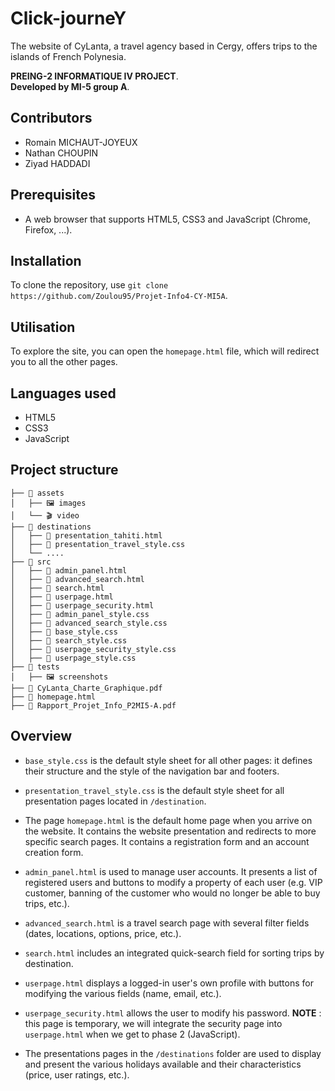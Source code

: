 # Click-journeY

The website of CyLanta, a travel agency based in Cergy, offers trips to the islands of French Polynesia.

**PREING-2 INFORMATIQUE IV PROJECT**.  
**Developed by MI-5 group A**.

## Contributors

- Romain MICHAUT-JOYEUX
- Nathan CHOUPIN
- Ziyad HADDADI

## Prerequisites

- A web browser that supports HTML5, CSS3 and JavaScript (Chrome, Firefox, ...).

## Installation

To clone the repository, use `git clone https://github.com/Zoulou95/Projet-Info4-CY-MI5A`.

## Utilisation

To explore the site, you can open the `homepage.html` file, which will redirect you to all the other pages.

## Languages used

- HTML5
- CSS3
- JavaScript

## Project structure

```
├── 📂 assets
│   ├── 🖼️ images
│   └── 🎬 video
├── 📂 destinations
│   ├── 📄 presentation_tahiti.html
│   ├── 📄 presentation_travel_style.css
│   └── ....
├── 📂 src
│   ├── 📄 admin_panel.html
│   ├── 📄 advanced_search.html
│   ├── 📄 search.html
│   ├── 📄 userpage.html
│   ├── 📄 userpage_security.html
│   ├── 🎨 admin_panel_style.css
│   ├── 🎨 advanced_search_style.css
│   ├── 🎨 base_style.css
│   ├── 🎨 search_style.css
│   ├── 🎨 userpage_security_style.css
│   ├── 🎨 userpage_style.css
├── 📂 tests
│   ├── 🖼️ screenshots
├── 📄 CyLanta_Charte_Graphique.pdf
├── 📄 homepage.html
├── 📄 Rapport_Projet_Info_P2MI5-A.pdf
```

## Overview

- `base_style.css` is the default style sheet for all other pages: it defines their structure and the style of the navigation bar and footers.

- `presentation_travel_style.css` is the default style sheet for all presentation pages located in `/destination`.
 
- The page `homepage.html` is the default home page when you arrive on the website. It contains the website presentation and redirects to more specific search pages. It contains a registration form and an account creation form.

- `admin_panel.html` is used to manage user accounts. It presents a list of registered users and buttons to modify a property of each user (e.g. VIP customer, banning of the customer who would no longer be able to buy trips, etc.).

- `advanced_search.html` is a travel search page with several filter fields (dates, locations, options, price, etc.).

- `search.html` includes an integrated quick-search field for sorting trips by destination.

- `userpage.html` displays a logged-in user's own profile with buttons for modifying the various fields (name, email, etc.).

- `userpage_security.html` allows the user to modify his password.
**NOTE** : this page is temporary, we will integrate the security page into `userpage.html` when we get to phase 2 (JavaScript).

- The presentations pages in the `/destinations` folder are used to display and present the various holidays available and their characteristics (price, user ratings, etc.).